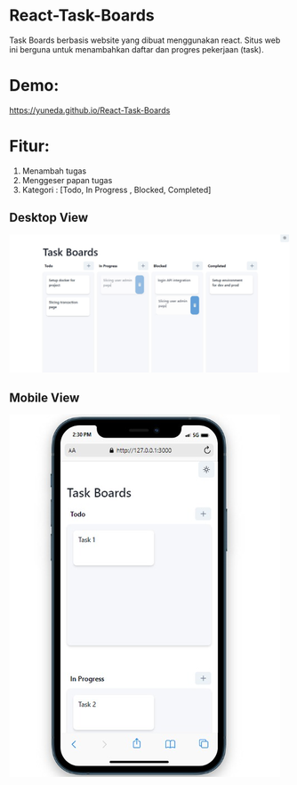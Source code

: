 # React-Task-Boards
Task Boards berbasis website yang dibuat menggunakan react. Situs web ini berguna untuk menambahkan daftar dan progres pekerjaan (task).

# Demo:
https://yuneda.github.io/React-Task-Boards

# Fitur:
1. Menambah tugas
2. Menggeser papan tugas
3. Kategori : [Todo, In Progress
, Blocked, Completed]

## Desktop View
![Alt-Text](/src/images/ss-1.jpeg)
## Mobile View
![Alt-Text](/src/images/ss-2.jpeg)